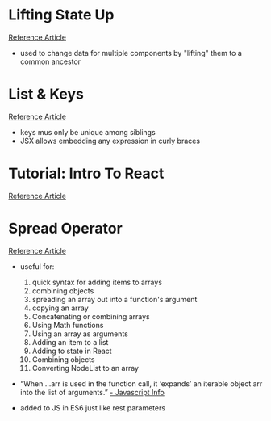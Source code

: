 # Lifting State Up
[Reference Article](https://reactjs.org/docs/lifting-state-up.html)
- used to change data for multiple components by "lifting" them to a common ancestor

# List & Keys
[Reference Article](https://reactjs.org/docs/lists-and-keys.html)
- keys mus only be unique among siblings
- JSX allows embedding any expression in curly braces  

# Tutorial: Intro To React
[Reference Article](https://reactjs.org/tutorial/tutorial.html)

# Spread Operator
[Reference Article](https://medium.com/coding-at-dawn/how-to-use-the-spread-operator-in-javascript-b9e4a8b06fab)
- useful for:
    1. quick syntax for adding items to arrays
    1. combining objects
    1. spreading an array out into a function's argument
    1. copying an array
    1. Concatenating or combining arrays
    1. Using Math functions
    1. Using an array as arguments
    1. Adding an item to a list
    1. Adding to state in React
    1. Combining objects
    1. Converting NodeList to an array

- “When ...arr is used in the function call, it ‘expands’ an iterable object arr into the list of arguments.”
[- Javascript Info](https://javascript.info/rest-parameters-spread)

- added to JS in ES6 just like rest parameters



